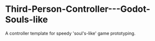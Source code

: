 # Third-Person-Controller---Godot-Souls-like
A controller template for speedy 'soul's-like' game prototyping. 
